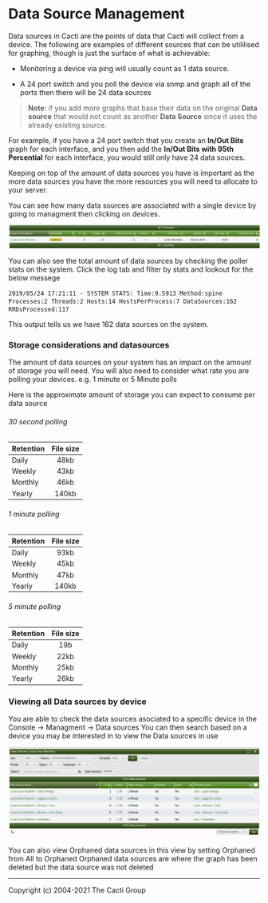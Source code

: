 # Data Source Management

Data sources in Cacti are the points of data that Cacti will collect from a
device.  The following are examples of different sources that can be utililised
for graphing, though is just the surface of what is achievable:

- Monitoring a device via ping will usually count as 1 data source.

- A 24 port switch and you poll the device via snmp and graph all of
  the ports then there will be 24 data sources

> **Note**: if you add more graphs that base their data on the original 
> **Data source** that would not count as another **Data Source** since
> it uses the already existing source.

For example, if you have a 24 port switch that you create an **In/Out Bits**
graph for each interface, and you then add the **In/Out Bits with 95th
Percential** for each interface, you would still only have 24 data sources.

Keeping on top of the amount of data sources you have is important as the more
data sources you have the more resources you will need to allocate
to your server.

You can see how many data sources are associated with a single device by going
to managment then clicking on devices.

![device datasources](images/device-datasource.png)

You can also see the total amount of data sources by checking the poller stats
on the system. Click the log tab and filter by stats and lookout for the below
messege

```console
2019/05/24 17:21:11 - SYSTEM STATS: Time:9.5913 Method:spine Processes:2 Threads:2 Hosts:14 HostsPerProcess:7 DataSources:162 RRDsProcessed:117
```

This output tells us we have 162 data sources on the system.

### Storage considerations and datasources

The amount of data sources on your system has an impact on the amount of storage
you will need.  You will also need to consider what rate you are polling your
devices.  e.g. 1 minute or 5 Minute polls

Here is the approximate amount of storage you can expect to consume per data source

###### 30 second polling

Retention      | File size
------------- |:-------------:
Daily | 48kb
Weekly | 43kb
Monthly | 46kb
Yearly | 140kb

###### 1 minute polling

Retention | File size
------------- |:-------------:
Daily | 93kb
Weekly | 45kb
Monthly | 47kb
Yearly | 140kb

###### 5 minute polling

Retention | File size
------------- |:-------------:
Daily | 19b
Weekly | 22kb
Monthly | 25kb
Yearly | 26kb

### Viewing all Data sources by device 

You are able to check the data sources asociated to a specific device in the Console -> Managment -> Data sources
You can then search based on a device you may be interested in to view the Data sources in use 

![device datasources](images/data-sources-per-device.png)

You can also view Orphaned data sources in this view by setting Orphaned from All to Orphaned
Orphaned data sources are where the graph has been deleted but the data source was not deleted

---
Copyright (c) 2004-2021 The Cacti Group

